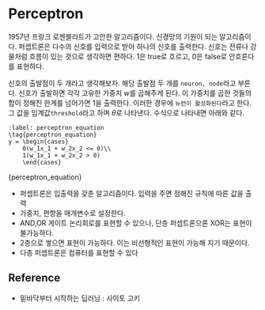 # Perceptron

1957년 프랑크 로젠블라트가 고안한 알고리즘이다. 신경망의 기원이 되는 알고리즘이다. 퍼셉트론은 다수의 신호를 입력으로 받아 하나의 신호를 출력한다. 신호는 전류나 강물처럼 흐름이 있는 것으로 생각하면 편하다. 1은 true로 흐르고, 0은 false로 안흐른다를 표현하다.

신호의 출발점이 두 개라고 생각해보자. 해당 출발점 두 개를 `neuron, node`라고 부른다. 신호가 출발하면 각각 고유한 가중치 $w$를 곱해주게 된다. 이 가중치를 곱한 것들의 합이 정해진 한계를 넘어가면 1을 출력한다. 이러한 경우에 `뉴런이 활성화된다`라고 한다. 그 값을 임계값`threshold`라고 하며 $\theta$로 나타낸다. 수식으로 나타내면 아래와 같다.

```{math}
:label: perceptron_equation
\tag{perceptron_equation}
y = \begin{cases}
    0(w_1x_1 + w_2x_2 <= 0)\\
    1(w_1x_1 + w_2x_2 > 0)
    \end{cases}
```

{perceptron_equation}

- 퍼셉트론은 입출력을 갖춘 알고리즘이다. 입력을 주면 정해진 규칙에 따른 값을 출력
- 가중치, 편향을 매개변수로 설정한다.
- AND,OR 게이트 논리회로를 표현할 수 있으나, 단층 퍼셉트론으론 XOR는 표현이 불가능하다.
- 2층으로 쌓으면 표현이 가능하다. 이는 비선형적인 표현이 가능해 지기 때문이다.
- 다층 퍼셉트론은 컴퓨터를 표현할 수 있다

## Reference

- 밑바닥부터 시작하는 딥러닝 : 사이토 고키
